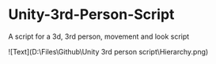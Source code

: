# Unity-3rd-Person-Script

A script for a 3d, 3rd person, movement and look script

![Text](D:\Files\Github\Unity 3rd person script\Hierarchy.png)
